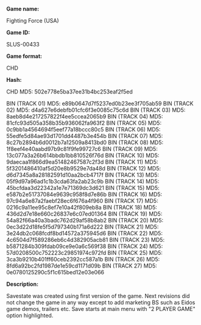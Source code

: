 **Game name:**

Fighting Force (USA)

**Game ID:**

SLUS-00433

**Game format:**

CHD

**Hash:**

CHD MD5: 502e778e5ba37ee31b4bc253eaf2f5ed

BIN (TRACK 01) MD5: e89b0647d7f5237ed0b23ee3f705ab59
BIN (TRACK 02) MD5: d4a627e6debfb01cfc6f3e0085c75c6d
BIN (TRACK 03) MD5: 8aeb8d4e217257822f4ee5ccea2065b9
BIN (TRACK 04) MD5: 81cfc93d505a358b35b936062fa963f2
BIN (TRACK 05) MD5: 0c9bb1a4564694f5eef77a18bccc80c5
BIN (TRACK 06) MD5: 55edfe5d84ae93d1701dd4487b3e454b
BIN (TRACK 07) MD5: 8c27b2894b6d0012b7a12509a8413bd0
BIN (TRACK 08) MD5: 1f8eef4e40aabd97b9c81f9fe99727c6
BIN (TRACK 09) MD5: 13c077a3a26b614bbdb1bb810526f76d
BIN (TRACK 10) MD5: 9daecaa1f866d9ea51482467587c2f3d
BIN (TRACK 11) MD5: 5f3201486410af5d20e8b9529e7da48d
BIN (TRACK 12) MD5: d6d7345a8a28182591d10aa2bcb4717f
BIN (TRACK 13) MD5: 05f9d97a96ad1c1b3cda63fa2ab23c9b
BIN (TRACK 14) MD5: 45bcfdaa3d22342a1e7e71369dc3d621
BIN (TRACK 15) MD5: e587b2e51737084e9639c958f8d7e86b
BIN (TRACK 16) MD5: 97c94a6e87a2faebf28ec6f676a4f960
BIN (TRACK 17) MD5: 0216c9a11ee95c8ef7e10a42f809eb8a
BIN (TRACK 18) MD5: 436d2d7e18e660c26837e6c07ed01364
BIN (TRACK 19) MD5: 54a82f66a40a3badc762d29af58b8ab2
BIN (TRACK 20) MD5: 0ec3d22d18fe5f5d797340b171a6d222
BIN (TRACK 21) MD5: 3e24db2c068fcdf8bd14572a375945d6
BIN (TRACK 22) MD5: 4c6504d7f589286eb6c4d382905acb81
BIN (TRACK 23) MD5: b5871284b309fdab09ce9e0a6c569f38
BIN (TRACK 24) MD5: 57d0208500c752223c29851974c972fd
BIN (TRACK 25) MD5: 3ca3b9210b401ff60ceb2392cc587a1b
BIN (TRACK 26) MD5: 8fd6a92bc2fd1987de1e59cd1171d09b
BIN (TRACK 27) MD5: 0e0780125290c5f1c615bed12e03e066

**Description:**

Savestate was created using first version of the game. Next revisions did not change the game in any way except to add marketing BS such as Eidos game demos, trailers etc. Save starts at main menu with "2 PLAYER GAME" option highlighted.